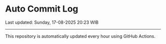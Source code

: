 # Auto Commit Log

Last updated: Sunday, 17-08-2025 20:23 WIB

---

This repository is automatically updated every hour using GitHub Actions.

